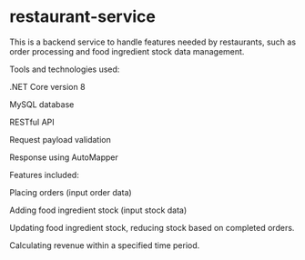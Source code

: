 # restaurant-service
This is a backend service to handle features needed by restaurants, such as order processing and food ingredient stock data management.

Tools and technologies used:

  .NET Core version 8
  
  MySQL database
  
  RESTful API
  
  Request payload validation
  
  Response using AutoMapper

Features included:

  Placing orders (input order data)
  
  Adding food ingredient stock (input stock data)
  
  Updating food ingredient stock, reducing stock based on completed orders.
  
  Calculating revenue within a specified time period.
